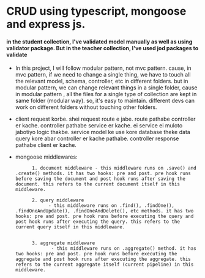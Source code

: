 # CRUD using typescript, mongoose and express js.

#### in the student collection, I've validated model manually as well as using validator package. But in the teacher collection, I've used jod packages to validate

- In this project, I will follow modular pattern, not mvc pattern. cause, in mvc pattern, if we need to change a single thing, we have to touch all the relevant model, schema, controller, etc in different folders. but in modular pattern, we can change relevant things in a single folder, cause in modular pattern , all the files for a single type of collection are kept in same folder (modular way). so, it's easy to maintain. different devs can work on different folders without touching other folders.

- client request korbe. shei request route e jabe. route pathabe controller er kache. controller pathabe service er kache. ei service ei muloto jabotiyo logic thakbe. service model ke use kore database theke data query kore abar controller er kache pathabe. controller response pathabe client er kache.

- mongoose middlewares:

            1. document middleware - this middleware runs on .save() and .create() methods. it has two hooks: pre and post. pre hook runs before saving the document and post hook runs after saving the document. this refers to the current document itself in this middleware.

            2. query middleware
                  - this middleware runs on .find(), .findOne(), .findOneAndUpdate(), .findOneAndDelete(), etc methods. it has two hooks: pre and post. pre hook runs before executing the query and post hook runs after executing the query. this refers to the current query itself in this middleware.


            3. aggregate middleware
                   - this middleware runs on .aggregate() method. it has two hooks: pre and post. pre hook runs before executing the aggregate and post hook runs after executing the aggregate. this refers to the current aggregate itself (current pipeline) in this middleware.
